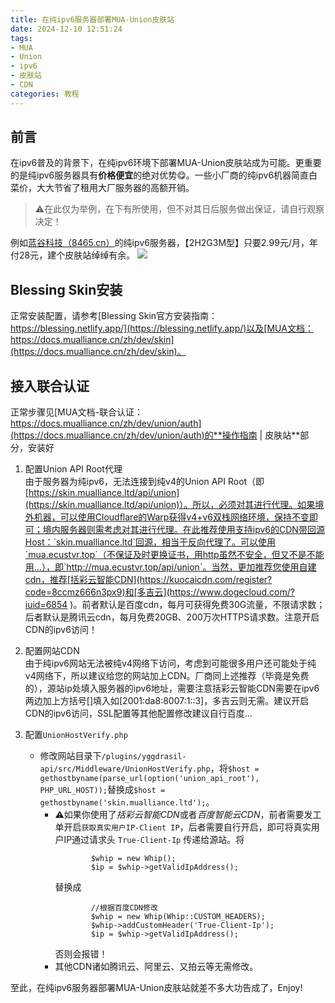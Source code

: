 ```yaml
---
title: 在纯ipv6服务器部署MUA-Union皮肤站
date: 2024-12-10 12:51:24
tags: 
- MUA
- Union
- ipv6
- 皮肤站
- CDN
categories: 教程
---
```

## 前言
在ipv6普及的背景下，在纯ipv6环境下部署MUA-Union皮肤站成为可能。更重要的是纯ipv6服务器具有**价格便宜**的绝对优势😋。一些小厂商的纯ipv6机器简直白菜价，大大节省了租用大厂服务器的高额开销。
> ⚠️在此仅为举例，在下有所使用，但不对其日后服务做出保证，请自行观察决定！

例如[蓝谷科技（8465.cn）](https://8465.cn/aff/JESDDLVE)的纯ipv6服务器，【2H2G3M型】只要2.99元/月，年付28元，建个皮肤站绰绰有余。
![](https://picx.zhimg.com/80/v2-968d1514d66f1ec1f48521b7881e7b2f.png)

## Blessing Skin安装
正常安装配置，请参考[Blessing Skin官方安装指南：https://blessing.netlify.app/](https://blessing.netlify.app/)以及[MUA文档：https://docs.mualliance.cn/zh/dev/skin](https://docs.mualliance.cn/zh/dev/skin)。

## 接入联合认证
正常步骤见[MUA文档-联合认证：https://docs.mualliance.cn/zh/dev/union/auth](https://docs.mualliance.cn/zh/dev/union/auth)的**操作指南 | 皮肤站**部分，安装好

1. 配置Union API Root代理  
由于服务器为纯ipv6，无法连接到纯v4的Union API Root（即[https://skin.mualliance.ltd/api/union](https://skin.mualliance.ltd/api/union)）。所以，必须对其进行代理。如果境外机器，可以使用Cloudflare的Warp获得v4+v6双栈网络环境，保持不变即可；境内服务器则需考虑对其进行代理。在此推荐使用支持ipv6的CDN带回源Host：`skin.mualliance.ltd`回源，相当于反向代理了。可以使用`mua.ecustvr.top`（不保证及时更换证书，用http虽然不安全，但又不是不能用...），即`http://mua.ecustvr.top/api/union`。当然，更加推荐您使用自建cdn，推荐[括彩云智能CDN](https://kuocaicdn.com/register?code=8ccmz666n3px9)和[多吉云](https://www.dogecloud.com/?iuid=6854
)。前者默认是百度cdn，每月可获得免费30G流量，不限请求数；后者默认是腾讯云cdn，每月免费20GB、200万次HTTPS请求数。注意开启CDN的ipv6访问！

2. 配置网站CDN  
由于纯ipv6网站无法被纯v4网络下访问，考虑到可能很多用户还可能处于纯v4网络下，所以建议给您的网站加上CDN。厂商同上述推荐（毕竟是免费的），源站ip处填入服务器的ipv6地址，需要注意括彩云智能CDN需要在ipv6两边加上方括号[]填入如[2001:da8:8007:1::3]，多吉云则无需。建议开启CDN的ipv6访问，SSL配置等其他配置修改建议自行百度...

3. 配置`UnionHostVerify.php`  
    - 修改网站目录下`/plugins/yggdrasil-api/src/Middleware/UnionHostVerify.php`，将`$host = gethostbyname(parse_url(option('union_api_root'), PHP_URL_HOST));`替换成`$host = gethostbyname('skin.mualliance.ltd');`。
        - ⚠️如果你使用了*括彩云智能CDN*或者*百度智能云CDN*，前者需要发工单开启`获取真实用户IP-Client IP`，后者需要自行开启，即可将真实用户IP通过请求头 `True-Client-Ip` 传递给源站。将
            ```
                    $whip = new Whip();
                    $ip = $whip->getValidIpAddress();
            ```
            替换成
            ```
                    //根据百度CDN修改
                    $whip = new Whip(Whip::CUSTOM_HEADERS);
                    $whip->addCustomHeader('True-Client-Ip');
                    $ip = $whip->getValidIpAddress();
            ```
            否则会报错！
        - 其他CDN诸如腾讯云、阿里云、又拍云等无需修改。

至此，在纯ipv6服务器部署MUA-Union皮肤站就差不多大功告成了，Enjoy!